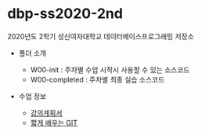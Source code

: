 # dbp-ss2020-2nd
2020년도 2학기 성신여자대학교 데이터베이스프로그래밍 저장소

* 폴더 소개
  - W00-init : 주차별 수업 시작시 사용할 수 있는 소스코드
  - W00-completed : 주차별 최종 실습 소스코드

* 수업 정보
  - [강의계획서](http://bit.ly/ss-2020-2nd-lc23-syllabus)
  - [짧게 배우는 GIT](https://bit.ly/2ZVwBwL)